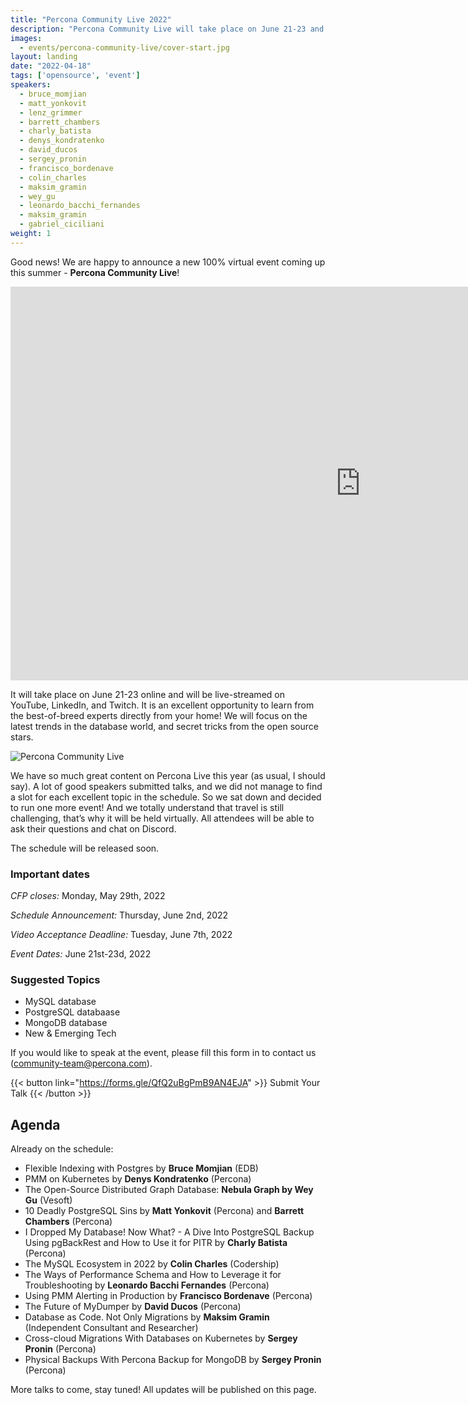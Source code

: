 ```yaml
---
title: "Percona Community Live 2022"
description: "Percona Community Live will take place on June 21-23 and will be live-streamed on YouTube, LinkedIn, and Twitch. It is an excellent opportunity to learn from the best-of-breed experts directly from your home!"
images:
  - events/percona-community-live/cover-start.jpg
layout: landing
date: "2022-04-18"
tags: ['opensource', 'event']
speakers:
  - bruce_momjian
  - matt_yonkovit
  - lenz_grimmer
  - barrett_chambers
  - charly_batista
  - denys_kondratenko
  - david_ducos
  - sergey_pronin
  - francisco_bordenave
  - colin_charles
  - maksim_gramin
  - wey_gu
  - leonardo_bacchi_fernandes
  - maksim_gramin
  - gabriel_ciciliani
weight: 1
---
```


Good news! We are happy to announce a new 100% virtual event coming up this summer - **Percona Community Live**! 

<div class="landing__video">
<iframe width="1120" height="630" src="https://www.youtube.com/embed/LFCupizJsnY" title="YouTube video player" frameborder="0" allow="accelerometer; autoplay; clipboard-write; encrypted-media; gyroscope; picture-in-picture" allowfullscreen></iframe>
</div>

It will take place on June 21-23 online and will be live-streamed on YouTube, LinkedIn, and Twitch. It is an excellent opportunity to learn from the best-of-breed experts directly from your home! We will focus on the latest trends in the database world, and secret tricks from the open source stars.

![Percona Community Live](events/percona-community-live/cover-start.jpg)

We have so much great content on Percona Live this year (as usual, I should say). A lot of good speakers submitted talks, and we did not manage to find a slot for each excellent topic in the schedule. So we sat down and decided to run one more event! And we totally understand that travel is still challenging, that’s why it will be held virtually. All attendees will be able to ask their questions and chat on Discord. 

The schedule will be released soon. 

### Important dates

*CFP closes:* Monday, May 29th, 2022

*Schedule Announcement:* Thursday, June 2nd, 2022

*Video Acceptance Deadline:* Tuesday, June 7th, 2022

*Event Dates:* June 21st-23d, 2022

### Suggested Topics

* MySQL database
* PostgreSQL databaase
* MongoDB database
* New & Emerging Tech

If you would like to speak at the event, please fill this form in to contact us (community-team@percona.com). 

{{< button link="https://forms.gle/QfQ2uBgPmB9AN4EJA" >}}
Submit Your Talk
{{< /button >}}

## Agenda

Already on the schedule:

* Flexible Indexing with Postgres by **Bruce Momjian** (EDB)
* PMM on Kubernetes by **Denys Kondratenko** (Percona)
* The Open-Source Distributed Graph Database: **Nebula Graph by Wey Gu** (Vesoft)
* 10 Deadly PostgreSQL Sins by **Matt Yonkovit** (Percona) and **Barrett Chambers** (Percona)
* I Dropped My Database! Now What? - A Dive Into PostgreSQL Backup Using pgBackRest and How to Use it for PITR by **Charly Batista** (Percona)
* The MySQL Ecosystem in 2022 by **Colin Charles** (Codership)
* The Ways of Performance Schema and How to Leverage it for Troubleshooting by **Leonardo Bacchi Fernandes** (Percona)
* Using PMM Alerting in Production by **Francisco Bordenave** (Percona)
* The Future of MyDumper by **David Ducos** (Percona)
* Database as Code. Not Only Migrations by **Maksim Gramin** (Independent Consultant and Researcher)
* Cross-cloud Migrations With Databases on Kubernetes by **Sergey Pronin** (Percona)
* Physical Backups With Percona Backup for MongoDB by **Sergey Pronin** (Percona)

More talks to come, stay tuned! All updates will be published on this page.
